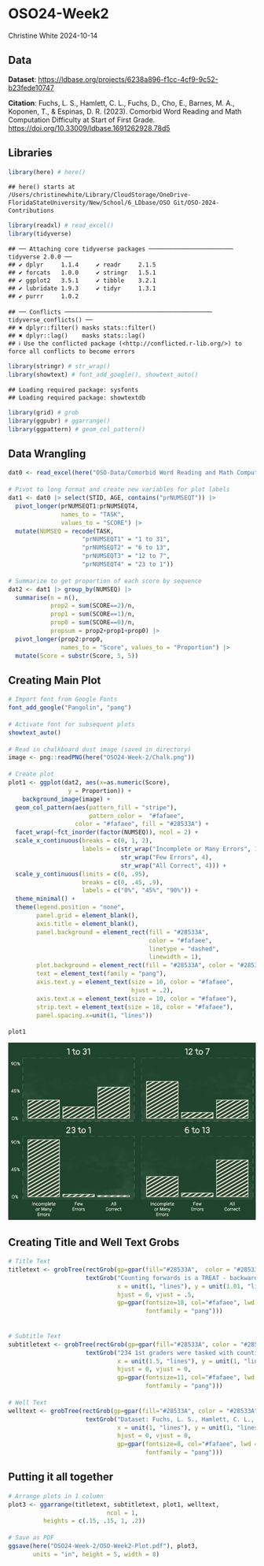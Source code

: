 OSO24-Week2
================
Christine White
2024-10-14

## Data

**Dataset**:
<https://ldbase.org/projects/6238a896-f1cc-4cf9-9c52-b23fede10747>

**Citation**: Fuchs, L. S., Hamlett, C. L., Fuchs, D., Cho, E., Barnes,
M. A., Koponen, T., & Espinas, D. R. (2023). Comorbid Word Reading and
Math Computation Difficulty at Start of First Grade.
<https://doi.org/10.33009/ldbase.1691262928.78d5>

## Libraries

``` r
library(here) # here()
```

    ## here() starts at /Users/christinewhite/Library/CloudStorage/OneDrive-FloridaStateUniversity/New/School/6_LDbase/OSO Git/OSO-2024-Contributions

``` r
library(readxl) # read_excel() 
library(tidyverse)
```

    ## ── Attaching core tidyverse packages ──────────────────────── tidyverse 2.0.0 ──
    ## ✔ dplyr     1.1.4     ✔ readr     2.1.5
    ## ✔ forcats   1.0.0     ✔ stringr   1.5.1
    ## ✔ ggplot2   3.5.1     ✔ tibble    3.2.1
    ## ✔ lubridate 1.9.3     ✔ tidyr     1.3.1
    ## ✔ purrr     1.0.2

    ## ── Conflicts ────────────────────────────────────────── tidyverse_conflicts() ──
    ## ✖ dplyr::filter() masks stats::filter()
    ## ✖ dplyr::lag()    masks stats::lag()
    ## ℹ Use the conflicted package (<http://conflicted.r-lib.org/>) to force all conflicts to become errors

``` r
library(stringr) # str_wrap()
library(showtext) # font_add_google(), showtext_auto()
```

    ## Loading required package: sysfonts
    ## Loading required package: showtextdb

``` r
library(grid) # grob
library(ggpubr) # ggarrange()
library(ggpattern) # geom_col_pattern()
```

## Data Wrangling

``` r
dat0 <- read_excel(here("OSO-Data/Comorbid Word Reading and Math Computation Difficulty at Start of First Grade.xlsx"))

# Pivot to long format and create new variables for plot labels
dat1 <- dat0 |> select(STID, AGE, contains("prNUMSEQT")) |>
  pivot_longer(prNUMSEQT1:prNUMSEQT4, 
               names_to = "TASK",
               values_to = "SCORE") |>
  mutate(NUMSEQ = recode(TASK, 
                     "prNUMSEQT1" = "1 to 31",
                     "prNUMSEQT2" = "6 to 13",
                     "prNUMSEQT3" = "12 to 7",
                     "prNUMSEQT4" = "23 to 1"))

# Summarize to get proportion of each score by sequence
dat2 <- dat1 |> group_by(NUMSEQ) |>
  summarise(n = n(),
            prop2 = sum(SCORE==2)/n,
            prop1 = sum(SCORE==1)/n,
            prop0 = sum(SCORE==0)/n,
            propsum = prop2+prop1+prop0) |>
  pivot_longer(prop2:prop0,
               names_to = "Score", values_to = "Proportion") |>
  mutate(Score = substr(Score, 5, 5))
```

## Creating Main Plot

``` r
# Import font from Google Fonts
font_add_google("Pangolin", "pang")

# Activate font for subsequent plots
showtext_auto()

# Read in chalkboard dust image (saved in directory)
image <- png::readPNG(here("OSO24-Week-2/Chalk.png"))

# Create plot
plot1 <- ggplot(dat2, aes(x=as.numeric(Score), 
                 y = Proportion)) + 
    background_image(image) +
  geom_col_pattern(aes(pattern_fill = "stripe"),
                       pattern_color =  "#fafaee",
                   color = "#fafaee", fill = "#28533A") +
  facet_wrap(~fct_inorder(factor(NUMSEQ)), ncol = 2) + 
  scale_x_continuous(breaks = c(0, 1, 2),
                     labels = c(str_wrap("Incomplete or Many Errors", 10),
                                str_wrap("Few Errors", 4),
                                str_wrap("All Correct", 4))) +
  scale_y_continuous(limits = c(0, .95),
                     breaks = c(0, .45, .9),
                     labels = c("0%", "45%", "90%")) +
  theme_minimal() + 
  theme(legend.position = "none",
        panel.grid = element_blank(),
        axis.title = element_blank(),
        panel.background = element_rect(fill = "#28533A", 
                                        color = "#fafaee",
                                        linetype = "dashed",
                                        linewidth = 1),
        plot.background = element_rect(fill = "#28533A", color = "#28533A"),
        text = element_text(family = "pang"),
        axis.text.y = element_text(size = 10, color = "#fafaee",
                                   hjust = .2),
        axis.text.x = element_text(size = 10, color = "#fafaee"),
        strip.text = element_text(size = 18, color = "#fafaee"),
        panel.spacing.x=unit(1, "lines"))

plot1
```

![](OSO24-Week2-Syntax_files/figure-gfm/unnamed-chunk-3-1.png)<!-- -->

## Creating Title and Well Text Grobs

``` r
# Title Text
titletext <- grobTree(rectGrob(gp=gpar(fill="#28533A",  color = "#28533A",lwd = 0)), 
                      textGrob("Counting forwards is a TREAT - backwards is TRICKIER!", 
                               x = unit(1, "lines"), y = unit(1.01, "lines"),
                               hjust = 0, vjust = .5,
                               gp=gpar(fontsize=18, col="#fafaee", lwd = 0,
                                       fontfamily = "pang")))


# Subtitle Text
subtitletext <- grobTree(rectGrob(gp=gpar(fill="#28533A", color = "#28533A", lwd = 0)), 
                      textGrob("234 1st graders were tasked with counting the following sequences. These plots show the percentage of\n students scoring at each accuracy level.", 
                               x = unit(1.5, "lines"), y = unit(1, "lines"),
                               hjust = 0, vjust = 0,
                               gp=gpar(fontsize=11, col="#fafaee", lwd = 0,
                                       fontfamily = "pang")))

# Well Text
welltext <- grobTree(rectGrob(gp=gpar(fill="#28533A", color = "#28533A", lwd = 0)), 
                      textGrob("Dataset: Fuchs, L. S., Hamlett, C. L., Fuchs, D., Cho, E., Barnes, M. A., Koponen, T., & Espinas, D. R. (2023). Comorbid Word Reading and Math \nComputation Difficulty at Start of First Grade. https://doi.org/10.33009/ldbase.1691262928.78d5", 
                               x = unit(1, "lines"), y = unit(1, "lines"),
                               hjust = 0, vjust = 0,
                               gp=gpar(fontsize=8, col="#fafaee", lwd = 0,
                                       fontfamily = "pang")))
```

## Putting it all together

``` r
# Arrange plots in 1 column
plot3 <- ggarrange(titletext, subtitletext, plot1, welltext, 
                            ncol = 1,
          heights = c(.15, .15, 1, .2))

# Save as PDF
ggsave(here("OSO24-Week-2/OSO-Week2-Plot.pdf"), plot3,
       units = "in", height = 5, width = 8)
```
